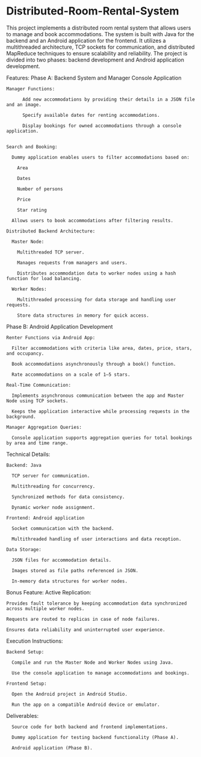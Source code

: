 # Distributed-Room-Rental-System
This project implements a distributed room rental system that allows users to manage and book accommodations. The system is built with Java for the backend and an Android application for the frontend. It utilizes a multithreaded architecture, TCP sockets for communication, and distributed MapReduce techniques to ensure scalability and reliability. The project is divided into two phases: backend development and Android application development.

Features:
  Phase A: Backend System and Manager Console Application
  
    Manager Functions: 
    
          Add new accommodations by providing their details in a JSON file and an image.
          
          Specify available dates for renting accommodations.
          
          Display bookings for owned accommodations through a console application.

          
    Search and Booking:
    
      Dummy application enables users to filter accommodations based on:
      
        Area
        
        Dates
        
        Number of persons
        
        Price
        
        Star rating
      
      Allows users to book accommodations after filtering results.
    
    Distributed Backend Architecture:
    
      Master Node:
      
        Multithreaded TCP server.
        
        Manages requests from managers and users.
        
        Distributes accommodation data to worker nodes using a hash function for load balancing.
      
      Worker Nodes:
      
        Multithreaded processing for data storage and handling user requests.
        
        Store data structures in memory for quick access.

  Phase B: Android Application Development
  
    Renter Functions via Android App:
    
      Filter accommodations with criteria like area, dates, price, stars, and occupancy.
      
      Book accommodations asynchronously through a book() function.
      
      Rate accommodations on a scale of 1–5 stars.
    
    Real-Time Communication:
    
      Implements asynchronous communication between the app and Master Node using TCP sockets.
      
      Keeps the application interactive while processing requests in the background.
      
    Manager Aggregation Queries:
    
      Console application supports aggregation queries for total bookings by area and time range.

  Technical Details:
  
    Backend: Java
    
      TCP server for communication.
      
      Multithreading for concurrency.
      
      Synchronized methods for data consistency.
      
      Dynamic worker node assignment.
      
    Frontend: Android application
    
      Socket communication with the backend.
      
      Multithreaded handling of user interactions and data reception.
      
    Data Storage:
    
      JSON files for accommodation details.
      
      Images stored as file paths referenced in JSON.
      
      In-memory data structures for worker nodes.

  Bonus Feature: Active Replication:
  
    Provides fault tolerance by keeping accommodation data synchronized across multiple worker nodes.
    
    Requests are routed to replicas in case of node failures.
    
    Ensures data reliability and uninterrupted user experience.
    
  Execution Instructions:
  
    Backend Setup:
    
      Compile and run the Master Node and Worker Nodes using Java.
      
      Use the console application to manage accommodations and bookings.
    
    Frontend Setup:
    
      Open the Android project in Android Studio.
      
      Run the app on a compatible Android device or emulator.
      
  Deliverables:
    
      Source code for both backend and frontend implementations.
      
      Dummy application for testing backend functionality (Phase A).
      
      Android application (Phase B).
